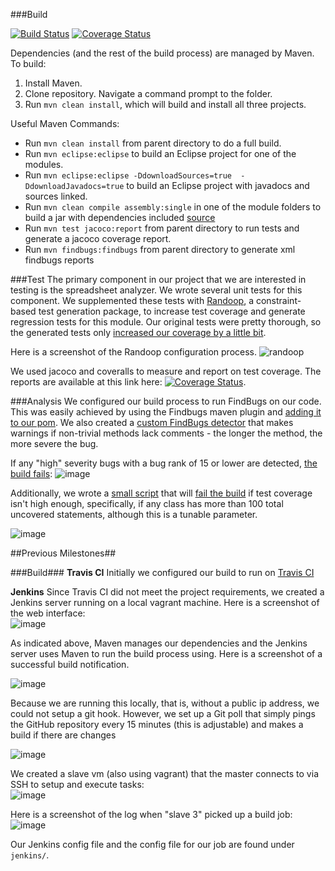 ###Build

[![Build Status](https://travis-ci.org/kjlubick/DevOps-Project.svg?branch=master)](https://travis-ci.org/kjlubick/DevOps-Project) [![Coverage Status](https://coveralls.io/repos/kjlubick/DevOps-Project/badge.svg?branch=master)](https://coveralls.io/r/kjlubick/DevOps-Project?branch=master)

Dependencies (and the rest of the build process) are managed by Maven.  To build:   
1. Install Maven.  
2. Clone repository.  Navigate a command prompt to the folder.  
3. Run `mvn clean install`, which will build and install all three projects.

Useful Maven Commands:  
- Run `mvn clean install` from parent directory to do a full build.  
- Run `mvn eclipse:eclipse` to build an Eclipse project for one of the modules.  
- Run `mvn eclipse:eclipse -DdownloadSources=true  -DdownloadJavadocs=true` to build an Eclipse project with javadocs and sources linked.  
- Run `mvn clean compile assembly:single` in one of the module folders to build a jar with dependencies included [source](http://stackoverflow.com/a/574650/1447621)
- Run `mvn test jacoco:report` from parent directory to run tests and generate a jacoco coverage report.
- Run `mvn findbugs:findbugs` from parent directory to generate xml findbugs reports



###Test
The primary component in our project that we are interested in testing is the spreadsheet analyzer. We wrote several unit tests for this component. We supplemented these tests with [Randoop](https://code.google.com/p/randoop/), a constraint-based test generation package, to increase test coverage and generate regression tests for this module. Our original tests were pretty thorough, so the generated tests only [increased our coverage by a little bit](https://coveralls.io/builds/2069537).

Here is a screenshot of the Randoop configuration process.
![randoop](https://cloud.githubusercontent.com/assets/5032534/6547600/16bf44d6-c5b3-11e4-9dcd-33c6679ec35d.PNG)

We used jacoco and coveralls to measure and report on test coverage. The reports are available at this link here: [![Coverage Status](https://coveralls.io/repos/kjlubick/DevOps-Project/badge.svg?branch=master)](https://coveralls.io/r/kjlubick/DevOps-Project?branch=master).

###Analysis
We configured our build process to run FindBugs on our code.  This was easily achieved by using the Findbugs maven plugin and [adding it to our pom](https://github.com/kjlubick/DevOps-Project/commit/45be481f785d0014846acc54d66106d99f542d59). We also created a [custom FindBugs detector](https://github.com/kjlubick/DevOps-CustomFindBugs) that makes warnings if non-trivial methods lack comments - the longer the method, the more severe the bug. 

If any "high" severity bugs with a bug rank of 15 or lower are detected, [the build fails](https://travis-ci.org/kjlubick/DevOps-Project/builds/53095587):
![image](https://cloud.githubusercontent.com/assets/6819944/6562989/ff0adab4-c673-11e4-92fe-30f00d6c6cd5.png)

Additionally, we wrote a [small script](https://github.com/kjlubick/DevOps-Project/blob/b1a8efa3302ea592c5a6c54c564a0306939b6f07/coverageChecker.py) that will [fail the build](https://travis-ci.org/kjlubick/DevOps-Project/builds/53696975) if test coverage isn't high enough, specifically, if any class has more than 100 total uncovered statements, although this is a tunable parameter. 

![image](https://cloud.githubusercontent.com/assets/6819944/6563033/6611180e-c674-11e4-931c-bcda41f33283.png)


##Previous Milestones##

###Build###
**Travis CI**
Initially we configured our build to run on 
[Travis CI](https://travis-ci.org/DeveloperLiberationFront/Spreadsheet-Common-Crawler)

**Jenkins**
Since Travis CI did not meet the project requirements, we created a Jenkins server running on a local vagrant machine.  Here is a screenshot of the web interface:   
![image](https://cloud.githubusercontent.com/assets/6819944/6066907/9461437c-ad3e-11e4-9915-1f8e286b3131.png)

As indicated above, Maven manages our dependencies and the Jenkins server uses Maven to run the build process using. Here is a screenshot of a successful build notification. 

![image](https://cloud.githubusercontent.com/assets/5032534/6063888/789df68c-ad28-11e4-82f3-62788cf0002a.png)

Because we are running this locally, that is, without a public ip address, we could not setup a git hook.  However, we set up a Git poll that simply pings the GitHub repository every 15 minutes (this is adjustable) and makes a build if there are changes

![image](https://cloud.githubusercontent.com/assets/6819944/6066588/2fe9c9d4-ad3c-11e4-9d09-bcf6879ac020.png)


We created a slave vm (also using vagrant) that the master connects to via SSH to setup and execute tasks:  
![image](https://cloud.githubusercontent.com/assets/6819944/6066396/d1dc4d4a-ad3a-11e4-9742-f4be53e9a58a.png)

Here is a screenshot of the log when "slave 3" picked up a build job:
![image](https://cloud.githubusercontent.com/assets/6819944/6066633/8d4c50a6-ad3c-11e4-88dd-c6b029c5cf69.png)

Our Jenkins config file and the config file for our job are found under `jenkins/`.